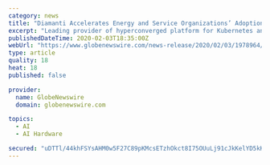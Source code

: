 ```yaml
---
category: news
title: "Diamanti Accelerates Energy and Service Organizations’ Adoption of AI/ML"
excerpt: "Leading provider of hyperconverged platform for Kubernetes and containers to share breakthrough customer use cases at ARC Industry Forum 2020"
publishedDateTime: 2020-02-03T18:35:00Z
webUrl: "https://www.globenewswire.com/news-release/2020/02/03/1978964/0/en/Diamanti-Accelerates-Energy-and-Service-Organizations-Adoption-of-AI-ML.html"
type: article
quality: 18
heat: 18
published: false

provider:
  name: GlobeNewswire
  domain: globenewswire.com

topics:
  - AI
  - AI Hardware

secured: "uDTTl/44khFSYsAHM0w5F27C89pKMcsETzhOkct8I75OUuLj91cJkKelYD5kKwjPVqBlkRIi8Qe7mFCk+u8syzI6RZo6aARNUv02wQFrjW+GpaOvwXDYYVgl5rtFR65LbvxxEkpnH90l+pv1k6R56XudeChwyRceJi+n5DTJDEAnq1/PLwsQG9I5hPQCLRYe6ShKQoGdsebJBQwSR+EhYCF4RoGzjwvhoh099e3CT0fG3H43HzZxWioAmuOerEy2B06vuMM02bn3e/2AvtpvrH6xpezkWZXqY3bBAS0Q/ppq3VSNRY9QQQeCUxdWrF1f;AtKiEYlPBE+lmpT5uQo/LA=="
---
```


